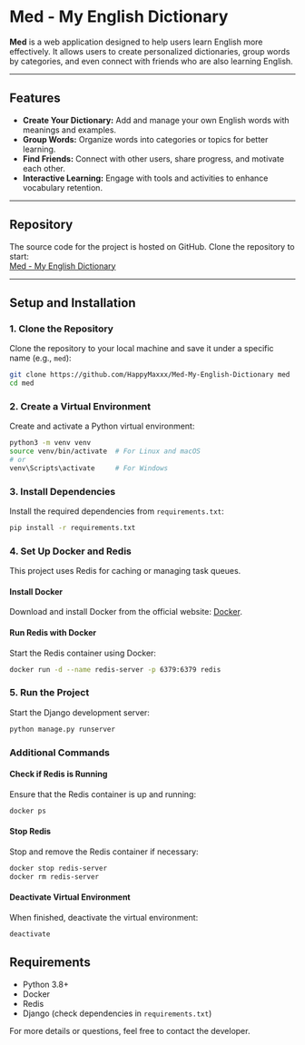 # Med - My English Dictionary  

**Med** is a web application designed to help users learn English more effectively. It allows users to create personalized dictionaries, group words by categories, and even connect with friends who are also learning English.

---

## Features  

- **Create Your Dictionary:** Add and manage your own English words with meanings and examples.  
- **Group Words:** Organize words into categories or topics for better learning.  
- **Find Friends:** Connect with other users, share progress, and motivate each other.  
- **Interactive Learning:** Engage with tools and activities to enhance vocabulary retention.  

---

## Repository  

The source code for the project is hosted on GitHub. Clone the repository to start:  
[Med - My English Dictionary](https://github.com/HappyMaxxx/Med-My-English-Dictionary)  

---

## Setup and Installation  

### 1. Clone the Repository  
Clone the repository to your local machine and save it under a specific name (e.g., `med`):  

```bash
git clone https://github.com/HappyMaxxx/Med-My-English-Dictionary med
cd med
```

### 2. Create a Virtual Environment  

Create and activate a Python virtual environment:  

```bash
python3 -m venv venv
source venv/bin/activate  # For Linux and macOS
# or
venv\Scripts\activate     # For Windows
```

### 3. Install Dependencies  

Install the required dependencies from `requirements.txt`:  

```bash
pip install -r requirements.txt
```

### 4. Set Up Docker and Redis  

This project uses Redis for caching or managing task queues.  

#### Install Docker  

Download and install Docker from the official website: [Docker](https://www.docker.com/).  

#### Run Redis with Docker  

Start the Redis container using Docker:  

```bash
docker run -d --name redis-server -p 6379:6379 redis
```

### 5. Run the Project  

Start the Django development server:  

```bash
python manage.py runserver
```

### Additional Commands  

#### Check if Redis is Running  

Ensure that the Redis container is up and running:  

```bash
docker ps
```

#### Stop Redis  

Stop and remove the Redis container if necessary:  

```bash
docker stop redis-server
docker rm redis-server
```

#### Deactivate Virtual Environment  

When finished, deactivate the virtual environment:  

```bash
deactivate
```

## Requirements  

- Python 3.8+  
- Docker  
- Redis  
- Django (check dependencies in `requirements.txt`)  

For more details or questions, feel free to contact the developer.
